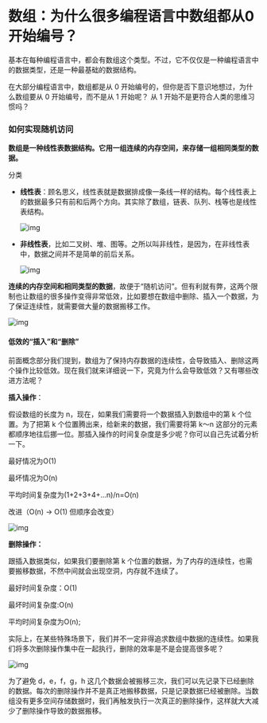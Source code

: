 # 数组：为什么很多编程语言中数组都从0开始编号？

基本在每种编程语言中，都会有数组这个类型。不过，它不仅仅是一种编程语言中的数据类型，还是一种最基础的数据结构。

在大部分编程语言中，数组都是从 0 开始编号的，但你是否下意识地想过，为什么数组要从 0 开始编号，而不是从 1 开始呢？ 从 1 开始不是更符合人类的思维习惯吗？

### 如何实现随机访问

**数组是一种线性表数据结构。它用一组连续的内存空间，来存储一组相同类型的数据。**

分类

- **线性表**：顾名思义，线性表就是数据排成像一条线一样的结构。每个线性表上的数据最多只有前和后两个方向。其实除了数组，链表、队列、栈等也是线性表结构。

  ![img](https://static001.geekbang.org/resource/image/b6/77/b6b71ec46935130dff5c4b62cf273477.jpg)

- **非线性表**，比如二叉树、堆、图等。之所以叫非线性，是因为，在非线性表中，数据之间并不是简单的前后关系。

  ![img](https://static001.geekbang.org/resource/image/6e/69/6ebf42641b5f98f912d36f6bf86f6569.jpg)

**连续的内存空间和相同类型的数据**，故便于“随机访问”。但有利就有弊，这两个限制也让数组的很多操作变得非常低效，比如要想在数组中删除、插入一个数据，为了保证连续性，就需要做大量的数据搬移工作。

![img](https://static001.geekbang.org/resource/image/98/c4/98df8e702b14096e7ee4a5141260cdc4.jpg)

#### 低效的“插入”和“删除”

前面概念部分我们提到，数组为了保持内存数据的连续性，会导致插入、删除这两个操作比较低效。现在我们就来详细说一下，究竟为什么会导致低效？又有哪些改进方法呢？

**插入操作**：

假设数组的长度为 n，现在，如果我们需要将一个数据插入到数组中的第 k 个位置。为了把第 k 个位置腾出来，给新来的数据，我们需要将第 k～n 这部分的元素都顺序地往后挪一位。那插入操作的时间复杂度是多少呢？你可以自己先试着分析一下。

最好情况为O(1)

最坏情况为O(n)

平均时间复杂度为(1+2+3+4+...n)/n=O(n)

改进（O(n) -> O(1) 但顺序会改变）

![img](https://static001.geekbang.org/resource/image/3f/dc/3f70b4ad9069ec568a2caaddc231b7dc.jpg)

**删除操作：**

跟插入数据类似，如果我们要删除第 k 个位置的数据，为了内存的连续性，也需要搬移数据，不然中间就会出现空洞，内存就不连续了。

最好时间复杂度：O(1)

最坏时间复杂度:O(n)

平均时间复杂度为O(n);

实际上，在某些特殊场景下，我们并不一定非得追求数组中数据的连续性。如果我们将多次删除操作集中在一起执行，删除的效率是不是会提高很多呢？

![img](https://static001.geekbang.org/resource/image/b6/e5/b69b8c5dbf6248649ddab7d3e7cfd7e5.jpg)

为了避免 d，e，f，g，h 这几个数据会被搬移三次，我们可以先记录下已经删除的数据。每次的删除操作并不是真正地搬移数据，只是记录数据已经被删除。当数组没有更多空间存储数据时，我们再触发执行一次真正的删除操作，这样就大大减少了删除操作导致的数据搬移。